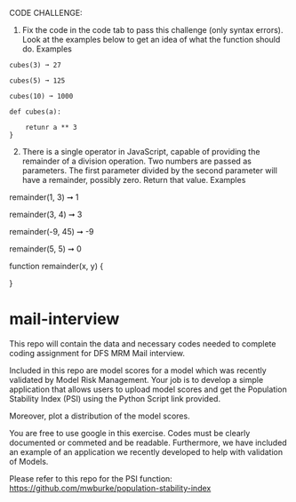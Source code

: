 CODE CHALLENGE:

1) Fix the code in the code tab to pass this challenge (only syntax errors). Look at the examples below to get an idea of what the function should do.
Examples

```
cubes(3) ➞ 27

cubes(5) ➞ 125

cubes(10) ➞ 1000
```


```
def cubes(a):

	retunr a ** 3
}
```

  
  
2) There is a single operator in JavaScript, capable of providing the remainder of a division operation. Two numbers are passed as parameters. The first parameter divided by the second parameter will have a remainder, possibly zero. Return that value.
Examples

remainder(1, 3) ➞ 1

remainder(3, 4) ➞ 3

remainder(-9, 45) ➞ -9

remainder(5, 5) ➞ 0

function remainder(x, y) {
	
}


# mail-interview
This repo will contain the data and necessary codes needed to complete coding assignment for DFS MRM Mail interview.

Included in this repo are model scores for a model which was recently validated by Model Risk Management. Your job is to develop a simple application that allows users to upload model scores and get the Population Stability Index (PSI) using the Python Script link provided.

Moreover, plot a distribution of the model scores. 

You are free to use google in this exercise. Codes must be clearly documented or commeted and be readable. Furthermore, we have included an example of an application we recently developed to help with validation of Models.

Please refer to this repo for the PSI function: https://github.com/mwburke/population-stability-index


